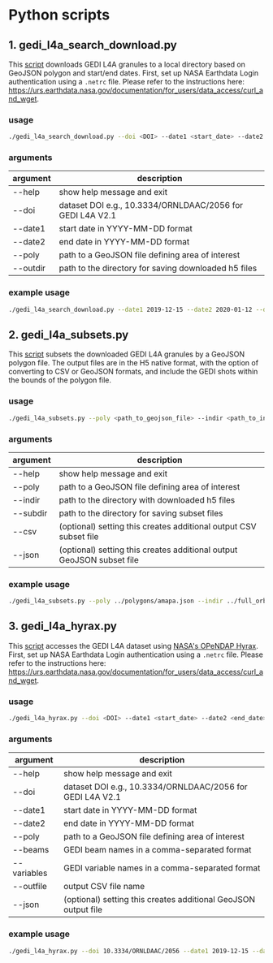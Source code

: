 # Python scripts

## 1. gedi_l4a_search_download.py

This [script](gedi_l4a_search_download.py) downloads GEDI L4A granules to a local directory based on GeoJSON polygon and start/end dates. First, set up NASA Earthdata Login authentication using a `.netrc` file. Please refer to the instructions here: https://urs.earthdata.nasa.gov/documentation/for_users/data_access/curl_and_wget. 

### usage
```bash
./gedi_l4a_search_download.py --doi <DOI> --date1 <start_date> --date2 <end_date> --poly <path_to_geojson_file> --outdir <path_to_directory>
```
### arguments
| argument  | description |
| ------------- | ------------- |
| --help  |  show help message and exit  |
| --doi | dataset DOI e.g., 10.3334/ORNLDAAC/2056 for GEDI L4A V2.1 |
| --date1 | start date in YYYY-MM-DD format |
| --date2 | end date in YYYY-MM-DD format |
| --poly | path to a GeoJSON file defining area of interest|
| --outdir | path to the directory for saving downloaded h5 files |

### example usage

```bash
./gedi_l4a_search_download.py --date1 2019-12-15 --date2 2020-01-12 --doi 10.3334/ORNLDAAC/2056 --poly ../polygons/amapa.json --outdir ../full_orbits/
```

## 2. gedi_l4a_subsets.py

This [script](gedi_l4a_subsets.py) subsets the downloaded GEDI L4A granules by a GeoJSON polygon file. The output files are in the H5 native format, with the option of converting to CSV or GeoJSON formats, and include the GEDI shots within the bounds of the polygon file. 

### usage
```bash
./gedi_l4a_subsets.py --poly <path_to_geojson_file> --indir <path_to_input_directory> --subdir <path_to_output_directory> [--csv] [--json]
```
### arguments
| argument  | description |
| ------------- | ------------- |
| --help  |  show help message and exit  |
| --poly | path to a GeoJSON file defining area of interest|
| --indir | path to the directory with downloaded h5 files |
| --subdir | path to the directory for saving subset files |
| --csv | (optional) setting this creates additional output CSV subset file |
| --json | (optional) setting this creates additional output GeoJSON subset file |

### example usage

```bash
./gedi_l4a_subsets.py --poly ../polygons/amapa.json --indir ../full_orbits/ --subdir ../subsets/ --csv
```


## 3. gedi_l4a_hyrax.py
This [script](gedi_l4a_hyrax.py) accesses the GEDI L4A dataset using [NASA's OPeNDAP Hyrax](https://opendap.earthdata.nasa.gov/). First, set up NASA Earthdata Login authentication using a `.netrc` file. Please refer to the instructions here: https://urs.earthdata.nasa.gov/documentation/for_users/data_access/curl_and_wget. 

### usage
```bash
./gedi_l4a_hyrax.py --doi <DOI> --date1 <start_date> --date2 <end_date> --poly <path_to_geojson_file> --beams <gedi_beams> --variables <gedi_variables> --outfile <output_CSV_filename> [--json]
```
### arguments
| argument  | description |
| ------------- | ------------- |
| --help  |  show help message and exit  |
| --doi | dataset DOI e.g., 10.3334/ORNLDAAC/2056 for GEDI L4A V2.1 |
| --date1 | start date in YYYY-MM-DD format |
| --date2 | end date in YYYY-MM-DD format |
| --poly | path to a GeoJSON file defining area of interest |
| --beams | GEDI beam names in a comma-separated format |
| --variables | GEDI variable names in a comma-separated format |
| --outfile | output CSV file name |
| --json | (optional) setting this creates additional GeoJSON output file |

### example usage

```bash
./gedi_l4a_hyrax.py --doi 10.3334/ORNLDAAC/2056 --date1 2019-12-15 --date2 2020-01-12 --poly ../polygons/amapa.json --beams BEAM0101,BEAM0110,BEAM1000,BEAM1011 --variables agbd,agbd_t,agbd_t_se,l4_quality_flag,land_cover_data/pft_class --outfile ../subsets/amapa_l4a_hyrax.csv
```